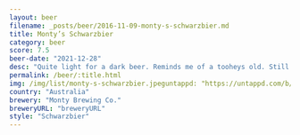 ```yaml
---
layout: beer
filename: _posts/beer/2016-11-09-monty-s-schwarzbier.md
title: Monty’s Schwarzbier
category: beer
score: 7.5
beer-date: "2021-12-28"
desc: "Quite light for a dark beer. Reminds me of a tooheys old. Still easy drinking in the heat"
permalink: /beer/:title.html
img: /img/list/monty-s-schwarzbier.jpeguntappd: "https://untappd.com/b/monty-brewing-co--schwarzbier/3356367"
country: "Australia"
brewery: "Monty Brewing Co."
breweryURL: "breweryURL"
style: "Schwarzbier"
---
```

